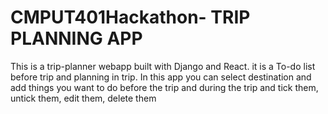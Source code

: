 # CMPUT401Hackathon- TRIP PLANNING APP

This is a trip-planner webapp built with Django and React.
it is a To-do list before trip and planning in trip.
In this app you can select destination and add things you want to do
before the trip and during the trip and tick them, untick them, edit them, delete them
